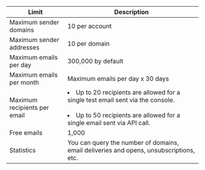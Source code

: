 | Limit | Description  |
| ---------- | -------------------------------------------- |
| Maximum sender domains  | 10 per account |
| Maximum sender addresses  | 10 per domain |
| Maximum emails per day | 300,000 by default |
| Maximum emails per month | Maximum emails per day x 30 days |
| Maximum recipients per email | <li>Up to 20 recipients are allowed for a single test email sent via the console. </li><br><li>Up to 50 recipients are allowed for a single email sent via API call.</li>                    |
| Free emails | 1,000 |
| Statistics | You can query the number of domains, email deliveries and opens, unsubscriptions, etc.  |
